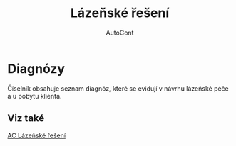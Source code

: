 ﻿---
    title: "Lázeňské řešení"
    author: AutoCont
    ms.date: 04/30/2018
    ms.topic: article
    ms.prod: dynamics-nav-2017
    ms.contentlocale: cs-cz
    ms.lasthandoff: 04/30/2018
---

# Diagnózy

Číselník obsahuje seznam diagnóz, které se evidují v návrhu lázeňské péče a u pobytu klienta. 


## <a name="see-also"></a>Viz také
[AC Lázeňské řešení](ac-spa-solution.md)